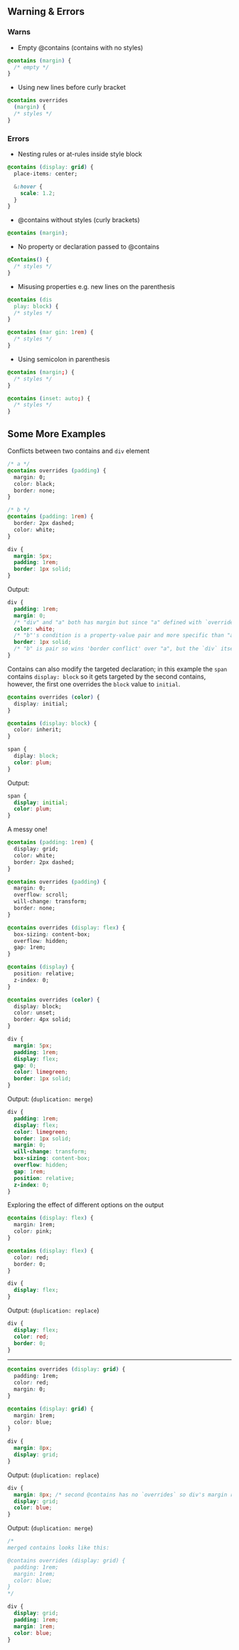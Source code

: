 ## Warning & Errors

### Warns

- Empty @contains (contains with no styles)

```css
@contains (margin) {
  /* empty */
}
```

- Using new lines before curly bracket

```css
@contains overrides 
  (margin) {
  /* styles */
}
```

### Errors

- Nesting rules or at-rules inside style block

```css
@contains (display: grid) {
  place-items: center;

  &:hover {
    scale: 1.2;
  }
}
```

- @contains without styles (curly brackets)

```css
@contains (margin);
```

- No property or declaration passed to @contains

```css
@Contains() {
  /* styles */
}
```

- Misusing properties e.g. new lines on the parenthesis

```css
@contains (dis
  play: block) {
  /* styles */
}

@contains (mar gin: 1rem) {
  /* styles */
}
```

- Using semicolon in parenthesis

```css
@contains (margin;) {
  /* styles */
}

@contains (inset: auto;) {
  /* styles */
}
```

## Some More Examples

Conflicts between two contains and `div` element

```css
/* a */
@contains overrides (padding) {
  margin: 0;
  color: black;
  border: none;
}

/* b */
@contains (padding: 1rem) {
  border: 2px dashed;
  color: white;
}

div {
  margin: 5px;
  padding: 1rem;
  border: 1px solid;
}
```

Output:

```css
div {
  padding: 1rem;
  margin: 0;
  /* "div" and "a" both has margin but since "a" defined with `overrides` it won the conflict */
  color: white;
  /* "b"'s condition is a property-value pair and more specific than "a" so won the 'color conflict' */
  border: 1px solid;
  /* "b" is pair so wins 'border conflict' over "a", but the `div` itself take precedence over "b". "b" would defeat the "div" if it had the `overrides` keyword */
}
```

Contains can also modify the targeted declaration; in this example the `span` contains `display: block` so it gets targeted by the second contains, however, the first one overrides the `block` value to `initial`.

```css
@contains overrides (color) {
  display: initial;
}

@contains (display: block) {
  color: inherit;
}

span {
  diplay: block;
  color: plum;
}
```

Output:

```css
span {
  display: initial;
  color: plum;
}
```

A messy one!

```css
@contains (padding: 1rem) {
  display: grid;
  color: white;
  border: 2px dashed;
}

@contains overrides (padding) {
  margin: 0;
  overflow: scroll;
  will-change: transform;
  border: none;
}

@contains overrides (display: flex) {
  box-sizing: content-box;
  overflow: hidden;
  gap: 1rem;
}

@contains (display) {
  position: relative;
  z-index: 0;
}

@contains overrides (color) {
  display: block;
  color: unset;
  border: 4px solid;
}

div {
  margin: 5px;
  padding: 1rem;
  display: flex;
  gap: 0;
  color: limegreen;
  border: 1px solid;
}
```

Output: (`duplication: merge`)

```css
div {
  padding: 1rem;
  display: flex;
  color: limegreen;
  border: 1px solid;
  margin: 0;
  will-change: transform;
  box-sizing: content-box;
  overflow: hidden;
  gap: 1rem;
  position: relative;
  z-index: 0;
}
```

Exploring the effect of different options on the output

```css
@contains (display: flex) {
  margin: 1rem;
  color: pink;
}

@contains (display: flex) {
  color: red;
  border: 0;
}

div {
  display: flex;
}
```

Output: (`duplication: replace`)

```css
div {
  display: flex;
  color: red;
  border: 0;
}
```

---

```css
@contains overrides (display: grid) {
  padding: 1rem;
  color: red;
  margin: 0;
}

@contains (display: grid) {
  margin: 1rem;
  color: blue;
}

div {
  margin: 8px;
  display: grid;
}
```

Output: (`duplication: replace`)

```css
div {
  margin: 8px; /* second @contains has no `overrides` so div's margin remained intact */
  display: grid;
  color: blue;
}
```

Output: (`duplication: merge`)

```css
/*
merged contains looks like this:

@contains overrides (display: grid) {
  padding: 1rem;
  margin: 1rem;
  color: blue;
}
*/

div {
  display: grid;
  padding: 1rem;
  margin: 1rem;
  color: blue;
}
```
